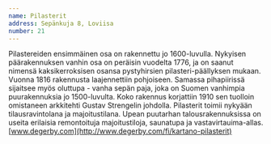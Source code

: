 ```yaml
---
name: Pilasterit
address: Sepänkuja 8, Loviisa
number: 21
---
```

Pilastereiden ensimmäinen osa on rakennettu jo 1600-luvulla.  Nykyisen päärakennuksen  vanhin osa on peräisin vuodelta 1776, ja on saanut nimensä kaksikerroksisen osansa pystyhirsien pilasteri-päällyksen mukaan.  Vuonna 1816 rakennusta laajennettiin pohjoiseen.  Samassa pihapiirissä sijaitsee myös oluttupa - vanha sepän paja, joka on Suomen vanhimpia puurakennuksia jo 1500-luvulta. Koko rakennus korjattiin 1910 sen tuolloin omistaneen  arkkitehti  Gustav Strengelin johdolla. Pilasterit toimii nykyään tilausravintolana ja majoitustilana.  Upean puutarhan talousrakennuksissa on useita erilaisia remontoituja majoitustiloja, saunatupa ja vastavirtauima-allas. [www.degerby.com](http://www.degerby.com/fi/kartano-pilasterit)